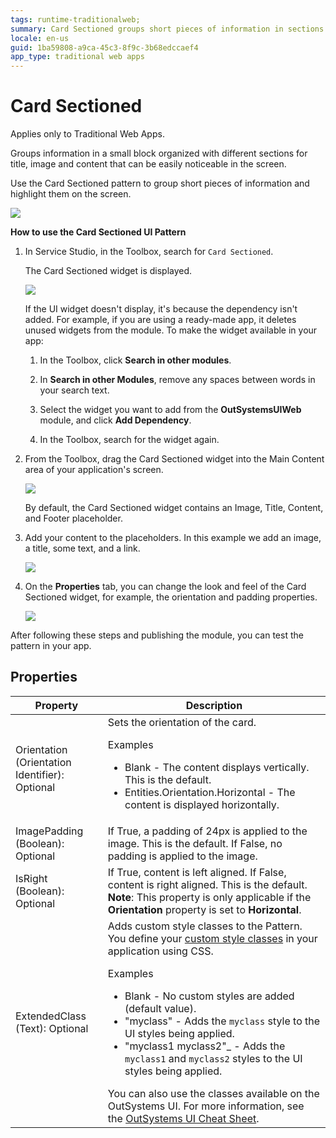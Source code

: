 ```yaml
---
tags: runtime-traditionalweb; 
summary: Card Sectioned groups short pieces of information in sections and highlights them on the screen.
locale: en-us
guid: 1ba59808-a9ca-45c3-8f9c-3b68edccaef4
app_type: traditional web apps
---
```


# Card Sectioned

<div class="info" markdown="1">

Applies only to Traditional Web Apps.

</div>

Groups information in a small block organized with different sections for title, image and content that can be easily noticeable in the screen.

Use the Card Sectioned pattern to group short pieces of information and highlight them on the screen.

![](<images/cardsection-3.png>)

**How to use the Card Sectioned UI Pattern**

1. In Service Studio, in the Toolbox, search for `Card Sectioned`.

    The Card Sectioned widget is displayed.

    ![](<images/cardsection-1-ss.png>)

    If the UI widget doesn't display, it's because the dependency isn't added. For example, if you are using a ready-made app, it deletes unused widgets from the module. To make the widget available in your app:

    1. In the Toolbox, click **Search in other modules**.

    1. In **Search in other Modules**, remove any spaces between words in your search text.
    
    1. Select the widget you want to add from the **OutSystemsUIWeb** module, and click **Add Dependency**. 
    
    1. In the Toolbox, search for the widget again.

1. From the Toolbox, drag the Card Sectioned widget into the Main Content area of your application's screen.

    ![](<images/cardsection-2-ss.png>)

    By default, the Card Sectioned widget contains an Image, Title, Content, and Footer placeholder.

1. Add your content to the placeholders. In this example we add an image, a title, some text, and a link.

    ![](<images/cardsection-4-ss.png>)

1. On the **Properties** tab, you can change the look and feel of the Card Sectioned widget, for example, the orientation and padding properties.

    ![](<images/cardsection-5-ss.png>)

After following these steps and publishing the module, you can test the pattern in your app. 

## Properties

| **Property** |  **Description** |  
|---|---|
| Orientation (Orientation Identifier): Optional | Sets the orientation of the card. <p>Examples</p><ul><li>Blank - The content displays vertically. This is the default.</li><li>Entities.Orientation.Horizontal - The content is displayed horizontally.</li></ul> |  
| ImagePadding (Boolean): Optional  | If True, a padding of 24px is applied to the image. This is the default. If False, no padding is applied to the image. |
| IsRight (Boolean): Optional  | If True, content is left aligned. If False, content is right aligned. This is the default. **Note**: This property is only applicable if the **Orientation** property is set to **Horizontal**. |
| ExtendedClass (Text): Optional  |  Adds custom style classes to the Pattern. You define your [custom style classes](../../../look-feel/css.md) in your application using CSS.<p>Examples</p><ul><li>Blank - No custom styles are added (default value).</li><li>"myclass" - Adds the ``myclass`` style to the UI styles being applied.</li><li>"myclass1 myclass2"_ - Adds the ``myclass1`` and ``myclass2`` styles to the UI styles being applied.</li></ul>You can also use the classes available on the OutSystems UI. For more information, see the [OutSystems UI Cheat Sheet](https://outsystemsui.outsystems.com/OutSystemsUIWebsite/CheatSheet).|
  
